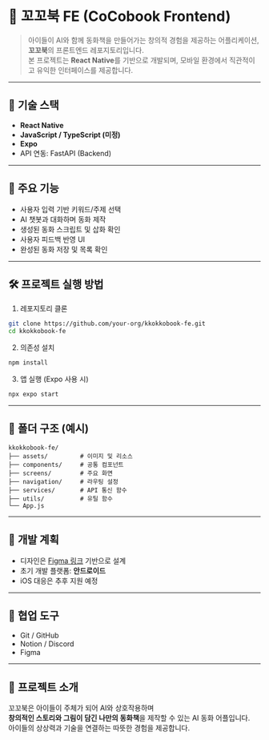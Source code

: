 # 🐢 꼬꼬북 FE (CoCobook Frontend)

> 아이들이 AI와 함께 동화책을 만들어가는 창의적 경험을 제공하는 어플리케이션, **꼬꼬북**의 프론트엔드 레포지토리입니다.  
> 본 프로젝트는 **React Native**를 기반으로 개발되며, 모바일 환경에서 직관적이고 유익한 인터페이스를 제공합니다.

---

## 📱 기술 스택

- **React Native**  
- **JavaScript / TypeScript (미정)**  
- **Expo**  
- API 연동: FastAPI (Backend)

---

## 🧩 주요 기능

- 사용자 입력 기반 키워드/주제 선택
- AI 챗봇과 대화하며 동화 제작
- 생성된 동화 스크립트 및 삽화 확인
- 사용자 피드백 반영 UI
- 완성된 동화 저장 및 목록 확인

---

## 🛠️ 프로젝트 실행 방법

1. 레포지토리 클론
```bash
git clone https://github.com/your-org/kkokkobook-fe.git
cd kkokkobook-fe
```

2. 의존성 설치
```bash
npm install
```

3. 앱 실행 (Expo 사용 시)
```bash
npx expo start
```

---

## 📁 폴더 구조 (예시)
```
kkokkobook-fe/
├── assets/         # 이미지 및 리소스
├── components/     # 공통 컴포넌트
├── screens/        # 주요 화면
├── navigation/     # 라우팅 설정
├── services/       # API 통신 함수
├── utils/          # 유틸 함수
└── App.js
```

---

## 📌 개발 계획

- 디자인은 [Figma 링크](https://www.figma.com/design/UUrY3mb5Shm4iLQepC5K1o/Untitled?node-id=4-4&t=IySQMjvqnO7xOl1U-0) 기반으로 설계
- 초기 개발 플랫폼: **안드로이드**
- iOS 대응은 추후 지원 예정

---

## 🤝 협업 도구

- Git / GitHub
- Notion / Discord
- Figma

---

## 🐢 프로젝트 소개

꼬꼬북은 아이들이 주체가 되어 AI와 상호작용하며  
**창의적인 스토리와 그림이 담긴 나만의 동화책**을 제작할 수 있는 AI 동화 어플입니다.  
아이들의 상상력과 기술을 연결하는 따뜻한 경험을 제공합니다.

